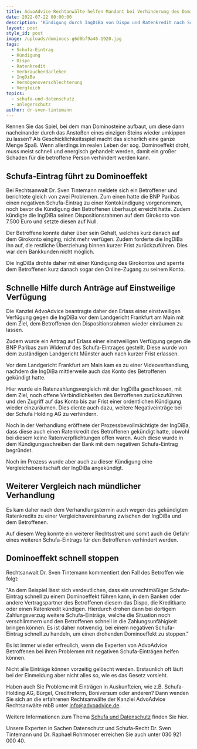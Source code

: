 ```yaml
---
title: AdvoAdvice Rechtanwälte helfen Mandant bei Verhinderung des Dominoeffekts
date: 2022-07-22 00:00:00
description: 'Kündigung durch IngDiBa von Dispo und Ratenkredit nach Schufa-Eintrag. '
layout: post
style_id: post
image: /uploads/dominoes-g6d0bf9a46-1920.jpg
tags:
  - Schufa-Eintrag
  - Kündigung
  - Dispo
  - Ratenkredit
  - Verbraucherdarlehen
  - IngDiBa
  - Vermögensverschlechterung
  - Vergleich
topics:
  - schufa-und-datenschutz
  - anlegerschutz
author: dr-sven-tintemann
---
```

Kennen Sie das Spiel, bei dem man Dominosteine aufbaut, um diese dann nacheinander durch das Anstoßen eines einzigen Steins wieder umkippen zu lassen? Als Geschicklichkeitsspiel macht das sicherlich eine ganze Menge Spaß. Wenn allerdings im realen Leben der sog. Dominoeffekt droht, muss meist schnell und energisch gehandelt werden, damit ein großer Schaden für die betroffene Person verhindert werden kann.&nbsp;

## Schufa-Eintrag führt zu Dominoeffekt

Bei Rechtsanwalt Dr. Sven Tintemann meldete sich ein Betroffener und berichtete gleich von zwei Problemen. Zum einen hatte die BNP Paribas einen negativen Schufa-Eintrag zu einer Kontokündigung vorgenommen, noch bevor die Kündigung den Betroffenen überhaupt erreicht hatte. Zudem kündigte die IngDiBa seinen Dispositionsrahmen auf dem Girokonto von 7.500 Euro und setzte diesen auf Null.

Der Betroffene konnte daher über sein Gehalt, welches kurz danach auf dem Girokonto einging, nicht mehr verfügen. Zudem forderte die IngDiBa ihn auf, die restliche Überziehung binnen kurzer Frist zurückzuführen. Dies war dem Bankkunden nicht möglich.&nbsp;

Die IngDiBa drohte daher mit einer Kündigung des Girokontos und sperrte dem Betroffenen kurz danach sogar den Online-Zugang zu seinem Konto.&nbsp;

## Schnelle Hilfe durch Anträge auf Einstweilige Verfügung

Die Kanzlei AdvoAdvice beantragte daher den Erlass einer einstweiligen Verfügung gegen die IngDiBa vor dem Landgericht Frankfurt am Main mit dem Ziel, dem Betroffenen den Dispositionsrahmen wieder einräumen zu lassen.&nbsp;

Zudem wurde ein Antrag auf Erlass einer einstweiligen Verfügung gegen die BNP Paribas zum Widerruf des Schufa-Eintrages gestellt. Diese wurde von dem zuständigen Landgericht Münster auch nach kurzer Frist erlassen.&nbsp;

Vor dem Landgericht Frankfurt am Main kam es zu einer Videoverhandlung, nachdem die IngDiBa mittlerweile auch das Konto des Betroffenen gekündigt hatte.&nbsp;

Hier wurde ein Ratenzahlungsvergleich mit der IngDiBa geschlossen, mit dem Ziel, noch offene Verbindlichkeiten des Betroffenen zurückzuführen und den Zugriff auf das Konto bis zur Frist einer ordentlichen Kündigung wieder einzuräumen. Dies diente auch dazu, weitere Negativeinträge bei der Schufa Holding AG zu verhindern.&nbsp;

Noch in der Verhandlung eröffnete der Prozessbevollmächtigte der IngDiBa, dass diese auch einen Ratenkredit des Betroffenen gekündigt hatte, obwohl bei diesem keine Ratenverpflichtungen offen waren. Auch diese wurde in dem Kündigungsschreiben der Bank mit dem negativen Schufa-Eintrag begründet.&nbsp;

Noch im Prozess wurde aber auch zu dieser Kündigung eine Vergleichsbereitschaft der IngDiBa angekündigt.&nbsp;

## Weiterer Vergleich nach mündlicher Verhandlung

Es kam daher nach dem Verhandlungstermin auch wegen des gekündigten Ratenkredits zu einer Vergleichsvereinbarung zwischen der IngDiBa und dem Betroffenen.&nbsp;

Auf diesem Weg konnte ein weiterer Rechtsstreit und somit auch die Gefahr eines weiteren Schufa-Eintrags für den Betroffenen verhindert werden.&nbsp;

## Dominoeffekt schnell stoppen

Rechtsanwalt Dr. Sven Tintemann kommentiert den Fall des Betroffen wie folgt:&nbsp;

"An dem Beispiel lässt sich verdeutlichen, dass ein unrechtmäßiger Schufa-Eintrag schnell zu einem Dominoeffekt führen kann, in dem Banken oder andere Vertragspartner des Betroffenen diesem das Dispo, die Kreditkarte oder einen Ratenkredit kündigen. Hierdurch drohen dann bei dortigem Zahlungsverzug weitere Schufa-Einträge, welche die Situation noch verschlimmern und den Betroffenen schnell in die Zahlungsunfähigkeit bringen können. Es ist daher notwendig, bei einem negativen Schufa-Eintrag schnell zu handeln, um einen drohenden Dominoeffekt zu stoppen."

Es ist immer wieder erfreulich, wenn die Experten von AdvoAdvice Betroffenen bei ihren Problemen mit negativen Schufa-Einträgen helfen können.

Nicht alle Einträge können vorzeitig gelöscht werden. Erstaunlich oft läuft bei der Einmeldung aber nicht alles so, wie es das Gesetz vorsieht.

Haben auch Sie Probleme mit Einträgen in Auskunfteien, wie z.B. Schufa-Holding AG, Bürgel, Creditreform, Boniversum oder anderen? Dann wenden Sie sich an die erfahrenen Rechtsanwälte der Kanzlei AdvoAdvice Rechtsanwälte mbB unter [info@advoadvice.de](mailto:info@advoadvice.de).

Weitere Informationen zum Thema [Schufa und Datenschutz](/themen/schufa-und-datenschutz/)&nbsp;finden Sie hier.&nbsp;

Unsere Experten in Sachen Datenschutz und Schufa-Recht Dr. Sven Tintemann und Dr. Raphael Rohrmoser erreichen Sie auch unter 030 921 000 40.